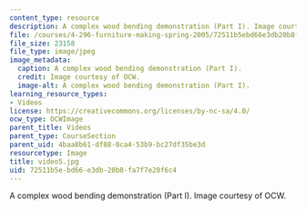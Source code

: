 ```yaml
---
content_type: resource
description: A complex wood bending demonstration (Part I). Image courtesy of OCW.
file: /courses/4-296-furniture-making-spring-2005/72511b5ebd66e3db20b8fa7f7e20f6c4_video5.jpg
file_size: 23158
file_type: image/jpeg
image_metadata:
  caption: A complex wood bending demonstration (Part I).
  credit: Image courtesy of OCW.
  image-alt: A complex wood bending demonstration (Part I).
learning_resource_types:
- Videos
license: https://creativecommons.org/licenses/by-nc-sa/4.0/
ocw_type: OCWImage
parent_title: Videos
parent_type: CourseSection
parent_uid: 4baa8b61-df88-0ca4-53b9-bc27df35be3d
resourcetype: Image
title: video5.jpg
uid: 72511b5e-bd66-e3db-20b8-fa7f7e20f6c4
---
```

A complex wood bending demonstration (Part I). Image courtesy of OCW.